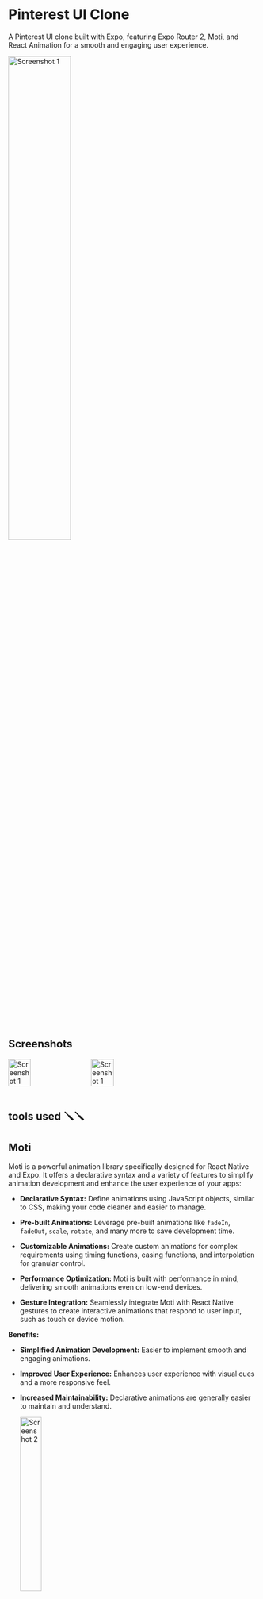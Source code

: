 # Pinterest UI Clone



A Pinterest UI clone built with Expo, featuring Expo Router 2, Moti, and React Animation for a smooth and engaging user experience.


[<img src="https://github.com/joaoSouza-js/piterest-ui-clone/assets/84108989/0afa192d-c5a9-49eb-a54e-9c1473011645" alt="Screenshot 1" width="50%" >
](https://github.com/joaoSouza-js/piterest-ui-clone/assets/84108989/7b17d957-0a13-4a92-88fb-99aa196e3081
)

## Screenshots

<div style="display: flex; flex-direction: row; gap: 16px;">
 <img src="https://github.com/joaoSouza-js/piterest-ui-clone/assets/84108989/0e2db27a-7916-440e-8427-c872a63c4279" alt="Screenshot 1" width="30%" >

<img src="https://github.com/joaoSouza-js/piterest-ui-clone/assets/84108989/af0b0b18-212b-436c-b90b-edce40f9eadd" alt="Screenshot 1" width="30%" >
</div>

</br>

## tools used 🪛🪛

## Moti 


Moti is a powerful animation library specifically designed for React Native and Expo. It offers a declarative syntax and a variety of features to simplify animation development and enhance the user experience of your apps:

- **Declarative Syntax:** Define animations using JavaScript objects, similar to CSS, making your code cleaner and easier to manage.

- **Pre-built Animations:** Leverage pre-built animations like `fadeIn`, `fadeOut`, `scale`, `rotate`, and many more to save development time.

- **Customizable Animations:** Create custom animations for complex requirements using timing functions, easing functions, and interpolation for granular control.

- **Performance Optimization:** Moti is built with performance in mind, delivering smooth animations even on low-end devices.

- **Gesture Integration:** Seamlessly integrate Moti with React Native gestures to create interactive animations that respond to user input, such as touch or device motion.

**Benefits:**

- **Simplified Animation Development:** Easier to implement smooth and engaging animations.
- **Improved User Experience:** Enhances user experience with visual cues and a more responsive feel.
- **Increased Maintainability:** Declarative animations are generally easier to maintain and understand.

  <img src="https://github.com/joaoSouza-js/piterest-ui-clone/assets/84108989/f952c02c-8a4d-47fc-b94b-eb992cbd057d" alt="Screenshot 2" width="30%">


## Expo Router 2

Expo Router 2 is a navigation library specifically built for Expo apps, offering several advantages for developing single-page applications (SPAs):

- **SPA-like Navigation:** Provides a seamless navigation experience similar to web applications, transitioning between screens without reloading the entire app.

- **Declarative Configuration:**  Define your app's navigation routes using a declarative syntax for improved code clarity and management.

- **Deep Linking Support:** Enables deep linking functionality, allowing users to navigate to specific screens in your app from external sources like emails or web pages.

- **Expo-Specific Enhancements:** Takes advantage of Expo's native modules and services for a smooth integration experience within the Expo environment.


## @gorhom/bottom-sheet: Interactive Bottom Sheets for React Native

This library provides a powerful and flexible way to implement bottom sheets in your React Native applications. Bottom sheets are UI elements that slide up from the bottom of the screen, offering a convenient way to display additional options or content.

**Key Features:**

- **Interactive Gestures:** Control how users interact with the sheet using gestures like dragging up/down to open/close and snapping to specific positions.
- **Customizable Appearance:** Tailor the look and feel of the sheet through props like background color, header, and initial position.
- **Multi-Level Support:** Create nested bottom sheets for complex interactions within your app.
- **Declarative API:** Define bottom sheet behavior and customization using intuitive props.

**Benefits:**

- **Enhanced User Experience:** Provide a user-friendly and intuitive way to access additional functionality.
- **Improved Layout Efficiency:** Keep primary content readily accessible while offering secondary options through the bottom sheet.
- **Flexibility and Customization:** Adapt the bottom sheet to match your app's design and interaction requirements.


<img src="https://github.com/joaoSouza-js/piterest-ui-clone/assets/84108989/af0b0b18-212b-436c-b90b-edce40f9eadd" alt="Screenshot 1" width="30%" >




## Installation

1. **Prerequisites:**
   - Node.js (version 18 or later)
   - npm (Node Package Manager)
   - git 

2. **Clone the Repository:**
   ```bash
    git clone https://github.com/joaoSouza-js/piterest-ui-clone
   ```

2. **Navigate to repository**
   ```bash
   cd piterest-ui-clone
   ```

3. **Install Dependencies:**

   Using npm:
   ```bash
   cd piterest-ui-clone
   npm install
   ```

   Using pnpm:
   ```bash
   cd piterest-ui-clone
   pnpm install
   ```

   Using yarn:
   ```bash
   cd piterest-ui-clone
   yarn 
   ```

## Running the App

1. **Expo Development Server:**

   - **Using npm:**
     ```bash
     npm start
     ```

   - **Using pnpm:**
     ```bash
     pnpm start
     ```

   - **Using yarn:**
     ```bash
     yarn start
     ```

---


